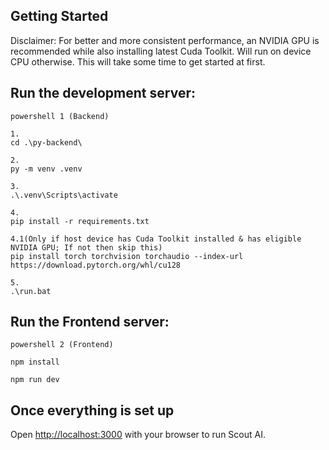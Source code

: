 ## Getting Started

Disclaimer: For better and more consistent performance, an NVIDIA GPU is recommended while also installing latest Cuda Toolkit.
Will run on device CPU otherwise.
This will take some time to get started at first.

## Run the development server:

```
powershell 1 (Backend)

1.
cd .\py-backend\

2.
py -m venv .venv

3.
.\.venv\Scripts\activate

4.
pip install -r requirements.txt

4.1(Only if host device has Cuda Toolkit installed & has eligible NVIDIA GPU; If not then skip this)
pip install torch torchvision torchaudio --index-url https://download.pytorch.org/whl/cu128

5.
.\run.bat
```

## Run the Frontend server:

```
powershell 2 (Frontend)

npm install

npm run dev
```

## Once everything is set up

Open [http://localhost:3000](http://localhost:3000) with your browser to run Scout AI.
